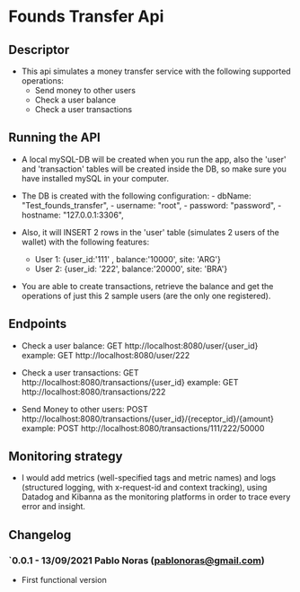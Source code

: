 # Founds Transfer Api

## Descriptor
- This api simulates a money transfer service with the following supported operations: 
    - Send money to other users 
    - Check a user balance
    - Check a user transactions 
    
## Running the API
    
- A local mySQL-DB will be created when you run the app, also the 'user' and 'transaction' tables will be created inside the DB, so make sure you have installed mySQL in your computer. 
- The DB is created with the following configuration: 
                    - dbName:   "Test_founds_transfer",
                    - username: "root",
                    - password: "password",
                    - hostname: "127.0.0.1:3306",
        
- Also, it will INSERT 2 rows in the 'user' table (simulates 2 users of the wallet) with the following features: 
    - User 1: {user_id:'111' , balance:'10000', site: 'ARG'}
    - User 2: {user_id: '222', balance:'20000', site: 'BRA'}

- You are able to create transactions, retrieve the balance and get the operations of just this 2 sample users (are the only one registered).
    
 ## Endpoints
 
- Check a user balance: GET http://localhost:8080/user/{user_id}
    example:  GET http://localhost:8080/user/222
    
- Check a user transactions: GET http://localhost:8080/transactions/{user_id}
    example: GET http://localhost:8080/transactions/222
    
- Send Money to other users: POST http://localhost:8080/transactions/{user_id}/{receptor_id}/{amount}
    example: POST http://localhost:8080/transactions/111/222/50000
    
## Monitoring strategy

- I would add metrics (well-specified tags and metric names) and logs (structured logging, with x-request-id and context tracking), using Datadog and Kibanna as the monitoring platforms in order to trace every error and insight.

## Changelog 

### `0.0.1 - 13/09/2021 Pablo Noras (pablonoras@gmail.com) 
  - First functional version